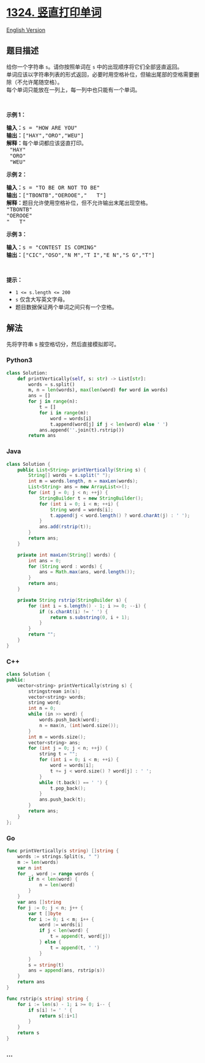 # [1324. 竖直打印单词](https://leetcode.cn/problems/print-words-vertically)

[English Version](/solution/1300-1399/1324.Print%20Words%20Vertically/README_EN.md)

## 题目描述

<!-- 这里写题目描述 -->

<p>给你一个字符串&nbsp;<code>s</code>。请你按照单词在 <code>s</code> 中的出现顺序将它们全部竖直返回。<br>
单词应该以字符串列表的形式返回，必要时用空格补位，但输出尾部的空格需要删除（不允许尾随空格）。<br>
每个单词只能放在一列上，每一列中也只能有一个单词。</p>

<p>&nbsp;</p>

<p><strong>示例 1：</strong></p>

<pre><strong>输入：</strong>s = &quot;HOW ARE YOU&quot;
<strong>输出：</strong>[&quot;HAY&quot;,&quot;ORO&quot;,&quot;WEU&quot;]
<strong>解释：</strong>每个单词都应该竖直打印。 
 &quot;HAY&quot;
&nbsp;&quot;ORO&quot;
&nbsp;&quot;WEU&quot;
</pre>

<p><strong>示例 2：</strong></p>

<pre><strong>输入：</strong>s = &quot;TO BE OR NOT TO BE&quot;
<strong>输出：</strong>[&quot;TBONTB&quot;,&quot;OEROOE&quot;,&quot;   T&quot;]
<strong>解释：</strong>题目允许使用空格补位，但不允许输出末尾出现空格。
&quot;TBONTB&quot;
&quot;OEROOE&quot;
&quot;   T&quot;
</pre>

<p><strong>示例 3：</strong></p>

<pre><strong>输入：</strong>s = &quot;CONTEST IS COMING&quot;
<strong>输出：</strong>[&quot;CIC&quot;,&quot;OSO&quot;,&quot;N M&quot;,&quot;T I&quot;,&quot;E N&quot;,&quot;S G&quot;,&quot;T&quot;]
</pre>

<p>&nbsp;</p>

<p><strong>提示：</strong></p>

<ul>
	<li><code>1 &lt;= s.length &lt;= 200</code></li>
	<li><code>s</code>&nbsp;仅含大写英文字母。</li>
	<li>题目数据保证两个单词之间只有一个空格。</li>
</ul>

## 解法

先将字符串 s 按空格切分，然后直接模拟即可。

<!-- 这里可写通用的实现逻辑 -->

<!-- tabs:start -->

### **Python3**

<!-- 这里可写当前语言的特殊实现逻辑 -->

```python
class Solution:
    def printVertically(self, s: str) -> List[str]:
        words = s.split()
        m, n = len(words), max(len(word) for word in words)
        ans = []
        for j in range(n):
            t = []
            for i in range(m):
                word = words[i]
                t.append(word[j] if j < len(word) else ' ')
            ans.append(''.join(t).rstrip())
        return ans
```

### **Java**

<!-- 这里可写当前语言的特殊实现逻辑 -->

```java
class Solution {
    public List<String> printVertically(String s) {
        String[] words = s.split(" ");
        int m = words.length, n = maxLen(words);
        List<String> ans = new ArrayList<>();
        for (int j = 0; j < n; ++j) {
            StringBuilder t = new StringBuilder();
            for (int i = 0; i < m; ++i) {
                String word = words[i];
                t.append(j < word.length() ? word.charAt(j) : ' ');
            }
            ans.add(rstrip(t));
        }
        return ans;
    }

    private int maxLen(String[] words) {
        int ans = 0;
        for (String word : words) {
            ans = Math.max(ans, word.length());
        }
        return ans;
    }

    private String rstrip(StringBuilder s) {
        for (int i = s.length() - 1; i >= 0; --i) {
            if (s.charAt(i) != ' ') {
                return s.substring(0, i + 1);
            }
        }
        return "";
    }
}
```

### **C++**

```cpp
class Solution {
public:
    vector<string> printVertically(string s) {
        stringstream in(s);
        vector<string> words;
        string word;
        int n = 0;
        while (in >> word) {
            words.push_back(word);
            n = max(n, (int)word.size());
        }
        int m = words.size();
        vector<string> ans;
        for (int j = 0; j < n; ++j) {
            string t = "";
            for (int i = 0; i < m; ++i) {
                word = words[i];
                t += j < word.size() ? word[j] : ' ';
            }
            while (t.back() == ' ') {
                t.pop_back();
            }
            ans.push_back(t);
        }
        return ans;
    }
};
```

### **Go**

```go
func printVertically(s string) []string {
	words := strings.Split(s, " ")
	m := len(words)
	var n int
	for _, word := range words {
		if n < len(word) {
			n = len(word)
		}
	}
	var ans []string
	for j := 0; j < n; j++ {
		var t []byte
		for i := 0; i < m; i++ {
			word := words[i]
			if j < len(word) {
				t = append(t, word[j])
			} else {
				t = append(t, ' ')
			}
		}
		s = string(t)
		ans = append(ans, rstrip(s))
	}
	return ans
}

func rstrip(s string) string {
	for i := len(s) - 1; i >= 0; i-- {
		if s[i] != ' ' {
			return s[:i+1]
		}
	}
	return s
}
```

### **...**

```

```

<!-- tabs:end -->
